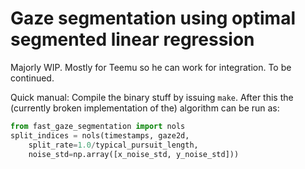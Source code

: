 # Gaze segmentation using optimal segmented linear regression

Majorly WIP. Mostly for Teemu so he can work for integration.
To be continued.

Quick manual:
Compile the binary stuff by issuing `make`. After this
the (currently broken implementation of the) algorithm can be
run as:

```python
from fast_gaze_segmentation import nols
split_indices = nols(timestamps, gaze2d,
	split_rate=1.0/typical_pursuit_length,
	noise_std=np.array([x_noise_std, y_noise_std]))
```
